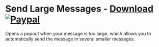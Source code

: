 # Send Large Messages - [Download](https://betterdiscord.net/ghdl?url=https://raw.githubusercontent.com/mwittrien/BetterDiscordAddons/master/Plugins/SendLargeMessages/SendLargeMessages.plugin.js) [![Paypal][paypal-badge]][paypal-link] 

[paypal-badge]: https://img.shields.io/badge/Paypal-Donate!-%2300457C.svg?logo=paypal&style=flat-square
[paypal-link]: https://paypal.me/MircoWittrien

Opens a popout when your message is too large, which allows you to automatically send the message in several smaller messages.

